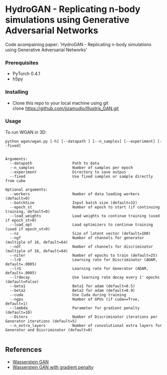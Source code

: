 # HydroGAN - Replicating n-body simulations using Generative Adversarial Networks

Code acompaining paper: 'HydroGAN - Replicating n-body simulations using Generative Adversarial Networks'


### Prerequisites

* PyTorch 0.4.1
* h5py

### Installing

* Clone this repo to your local machine using
 git clone https://github.com/jjzamudio/Illustris_GAN.git

### Usage

To run WGAN in 3D:

```
python wgan/wgan.py [-h] [--datapath ] [--n_samples] [--experiment] [--fixed]
 

Arguments:
  --datapath                  Path to data
  --n_samples                 Number of samples per epoch
  --experiment                Directory to save outpus
  --fixed                     Use fixed samples or sample directly from cube

Optional arguments:
  --workers                   Number of data loading workers (default=0)
  --batchSize                 Input batch size (default=32)
  --epoch_st                  Number of epoch to start (if continuing training, default=0)
  --load_weights              Load weights to continue training (used if epoch_st>0)
  --load_opt                  Load optimizers to continue training (used if epoch_st>0)
  --nz                        Size of latent vector (default=100)
  --ngf                       Number of channels for generator (multiple of 16, default=64)
  --ndf                       Number of channels for discriminator (multiple of 16, default=64)
  --niter                     Number of epochs to train (default=25)
  --lrD                       Learning rate for Discriminator (ADAM, default=.0005)
  --lrG                       Learning rate for Generator (ADAM, default=.0005)
  --lrdecay                   Use learning rate decay every 1' epochs (default=False)
  --beta1                     Beta1 for adam (default=0.5)
  --beta2                     Beta2 for adam (default=0.9)
  --cuda                      Use Cuda during training
  --ngpu                      Number of GPUs (if cuda==True, default=1)
  --lambda_                   Parameter for gradient penalty (default=10)
  --Diters                    Number of Discriminator iterations per Generator iterations (default=5)
  --n_extra_layers            Number of convolutional extra layers for Generator and Discriminator (default=0)
  

```


## References

* [Wasserstein GAN](https://github.com/martinarjovsky/WassersteinGAN)
* [Wasserstein GAN with gradient penalty](https://github.com/EmilienDupont/wgan-gp)



